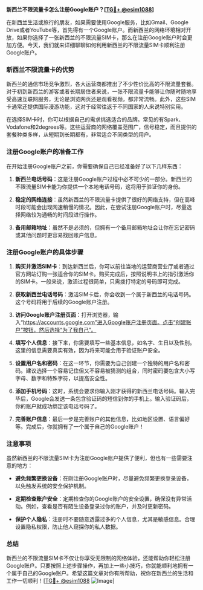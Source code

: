 **新西兰不限流量卡怎么注册Google账户？[[TG💪+ @esim1088](https://t.me/s/esim1088)]**

在新西兰生活或旅行的朋友，如果需要使用Google服务，比如Gmail、Google Drive或者YouTube等，首先得有一个Google账户。而新西兰的网络环境相对开放，如果你选择了一张新西兰的不限流量SIM卡，那么在注册Google账户时会更加方便。今天，我们就来详细聊聊如何利用新西兰的不限流量SIM卡顺利注册Google账户。

### 新西兰不限流量卡的优势

新西兰的通信市场竞争激烈，各大运营商都推出了不少性价比高的不限流量套餐。对于初到新西兰的游客或者长期居住者来说，一张不限流量卡能够让你随时随地享受高速互联网服务，无论是浏览网页还是观看视频，都非常流畅。此外，这些SIM卡通常还提供国际漫游功能，这对于经常往返于不同国家的人来说特别实用。

在选择SIM卡时，你可以根据自己的需求挑选适合的品牌。常见的有Spark、Vodafone和2degrees等。这些运营商的网络覆盖范围广，信号稳定，而且提供的套餐种类多样，从短期到长期都有，非常适合不同类型的用户。

### 注册Google账户的准备工作

在开始注册Google账户之前，你需要确保自己已经准备好了以下几样东西：

1. **新西兰电话号码**：这是注册Google账户过程中必不可少的一部分。新西兰的不限流量SIM卡能为你提供一个本地电话号码，这将用于验证你的身份。
   
2. **稳定的网络连接**：虽然新西兰的不限流量卡提供了很好的网络支持，但在高峰时段可能会出现网速稍慢的情况。因此，在尝试注册Google账户时，尽量选择网络较为通畅的时间段进行操作。

3. **备用邮箱地址**：虽然不是必须的，但拥有一个备用邮箱地址会让你在忘记密码或其他问题时更容易找回账户信息。

### 注册Google账户的具体步骤

1. **购买并激活SIM卡**：到达新西兰后，你可以前往当地的运营商营业厅或者通过官方网站订购一张适合你的SIM卡。购买完成后，按照说明书上的指引激活你的SIM卡。一般来说，激活过程很简单，只需拨打特定的号码即可完成。

2. **获取新西兰电话号码**：激活SIM卡后，你会收到一个属于新西兰的电话号码。这个号码将用于后续的Google账户注册。

3. **访问Google账户注册页面**：打开浏览器，输入“https://accounts.google.com”进入Google账户注册页面。点击“创建账户”按钮，然后选择“为了我自己”。

4. **填写个人信息**：接下来，你需要填写一些基本信息，如名字、生日以及性别。这里的信息需要真实有效，因为将来可能会用于验证账户安全。

5. **设置用户名和密码**：在这一环节，你需要为自己创建一个独特的用户名和密码。建议选择一个容易记住但又不容易被猜测的组合，同时密码要包含大小写字母、数字和特殊字符，以提高安全性。

6. **添加手机号码**：这时，系统会要求你输入刚才获得的新西兰电话号码。输入完毕后，Google会发送一条包含验证码的短信到你的手机上。输入验证码后，你的账户就成功绑定该电话号码了。

7. **完善账户信息**：最后一步是完善账户的其他信息，比如地区设置、语言偏好等。完成后，你就拥有了一个属于自己的Google账户！

### 注意事项

虽然新西兰的不限流量SIM卡为注册Google账户提供了便利，但也有一些需要注意的地方：

- **避免频繁更换设备**：在刚注册Google账户时，尽量避免频繁更换登录设备，以免触发系统的安全保护机制。
  
- **定期检查账户安全**：定期检查你的Google账户的安全设置，确保没有异常活动。例如，查看是否有陌生设备登录过你的账户，并及时更新密码。

- **保护个人隐私**：注册时不要随意透露过多的个人信息，尤其是敏感信息。合理设置隐私权限，防止他人窥探你的私人数据。

### 总结

新西兰的不限流量SIM卡不仅让你享受无限制的网络体验，还能帮助你轻松注册Google账户。只要按照上述步骤操作，再加上一些小技巧，你就能顺利地拥有一个属于自己的Google账户。希望这篇文章对你有所帮助，祝你在新西兰的生活和工作一切顺利！[[TG💪+ @esim1088](https://t.me/s/esim1088) ![Image](https://i.postimg.cc/4NQfJmqS/Snipaste-2025-05-13-00-14-12.png)]